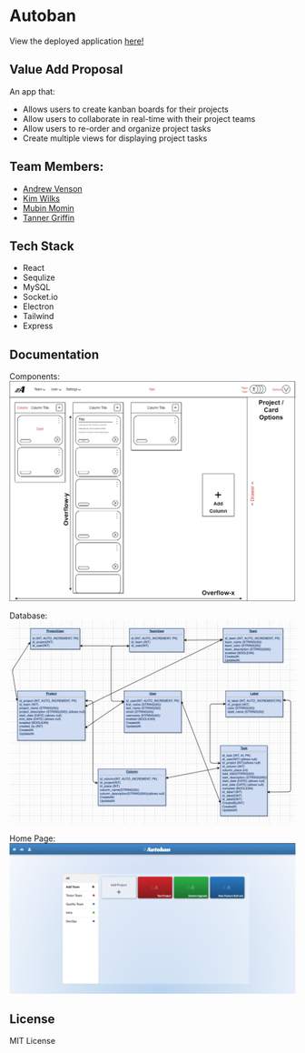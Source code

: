 # Autoban

View the deployed application <a href= "https://autobanprod.herokuapp.com/"> here!</a>

## Value Add Proposal

An app that:

- Allows users to create kanban boards for their projects
- Allow users to collaborate in real-time with their project teams
- Allow users to re-order and organize project tasks
- Create multiple views for displaying project tasks

## Team Members:

- <a href="https://github.com/andrewvenson">Andrew Venson</a>
- <a href="https://github.com/kwilks3">Kim Wilks</a>
- <a href="https://github.com/mmomin11">Mubin Momin</a>
- <a href="https://github.com/tan-x">Tanner Griffin</a>

## Tech Stack

- React
- Sequlize
- MySQL
- Socket.io
- Electron
- Tailwind
- Express

## Documentation

Components:
![image info](./documentation/autoban-compLayout.jpg)

Database:
![image info](./documentation/schema.png)

Home Page:
![home page](./documentation/homeScreen.png)

## License

MIT License
